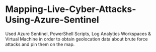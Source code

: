 # Mapping-Live-Cyber-Attacks-Using-Azure-Sentinel
Used Azure Sentinel, PowerShell Scripts, Log Analytics Workspaces &amp; Virtual Machine in order to obtain geolocation data about brute force attacks and pin them on the map.
